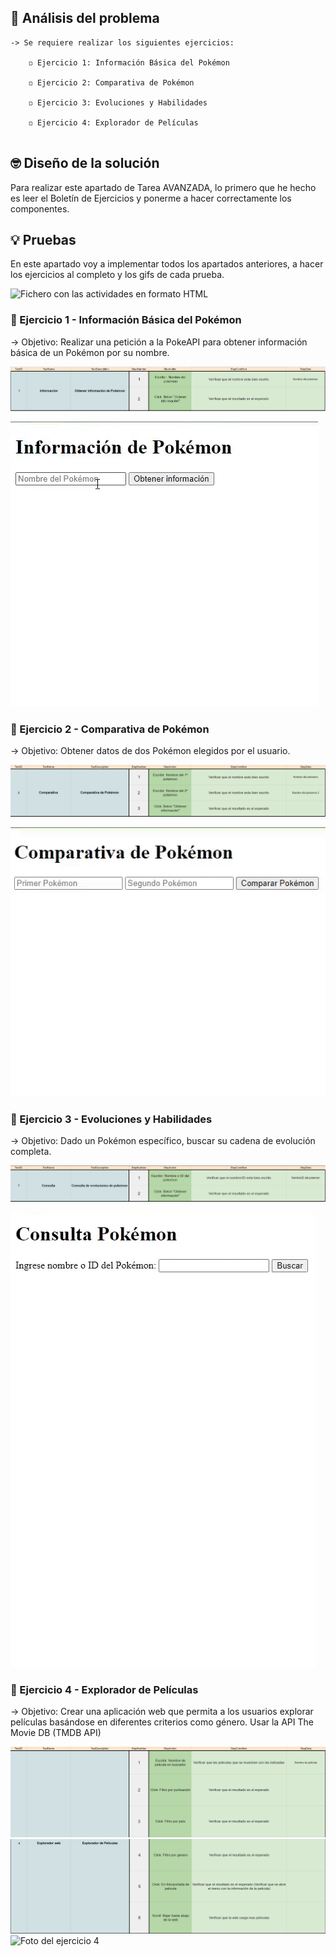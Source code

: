 ## 🤔 Análisis del problema
```
-> Se requiere realizar los siguientes ejercicios:

    ◽ Ejercicio 1: Información Básica del Pokémon

    ◽ Ejercicio 2: Comparativa de Pokémon

    ◽ Ejercicio 3: Evoluciones y Habilidades

    ◽ Ejercicio 4: Explorador de Películas


```


## 🤓 Diseño de la solución
Para realizar este apartado de Tarea AVANZADA, lo primero que he hecho es leer el Boletín de Ejercicios y ponerme a hacer correctamente los
componentes.


## 💡 Pruebas

En este apartado voy a implementar todos los apartados anteriores, a hacer los ejercicios al completo y los gifs de cada
prueba.

![Fichero con las actividades en formato HTML](./fotos/Captura1.PNG)


### 🔰 Ejercicio 1 -  Información Básica del Pokémon
-> Objetivo: Realizar una petición a la PokeAPI para obtener información básica de un Pokémon por su nombre.

![Foto del Test Plan del ejercicio 1](./fotos/test1.PNG)

![Foto del ejercicio 1](./fotos/GifEjer1.gif)


### 🔰 Ejercicio 2 -  Comparativa de Pokémon
-> Objetivo: Obtener datos de dos Pokémon elegidos por el usuario.

![Foto del Test Plan del ejercicio 2](./fotos/test2.PNG)

![Foto del ejercicio 2](./fotos/GifEjer2.gif)


### 🔰 Ejercicio 3 -  Evoluciones y Habilidades
-> Objetivo: Dado un Pokémon específico, buscar su cadena de evolución completa.

![Foto del Test Plan del ejercicio 3](./fotos/test3.PNG)

![Foto del ejercicio 3](./fotos/GifEjer3.gif)

### 🔰 Ejercicio 4 - Explorador de Películas
-> Objetivo: Crear una aplicación web que permita a los usuarios explorar películas basándose en diferentes criterios como género. Usar la API The Movie DB (TMDB API)

![Foto del Test Plan del ejercicio 4](./fotos/test4.1.PNG)
![Foto del Test Plan del ejercicio 4](./fotos/test4.2.PNG)
![Foto del ejercicio 4](./fotos/GifEjer4.gif)




